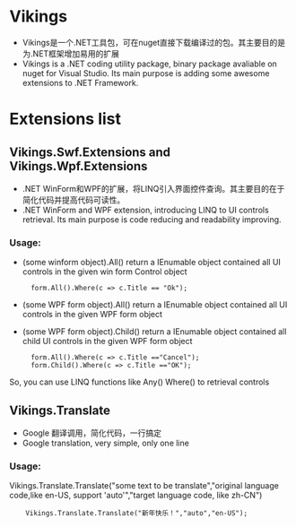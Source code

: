 # Vikings
- Vikings是一个.NET工具包，可在nuget直接下载编译过的包。其主要目的是为.NET框架增加易用的扩展
- Vikings is a .NET coding utility package, binary package avaliable on nuget for Visual Studio. Its main purpose is adding some awesome extensions to .NET Framework.

# Extensions list
## Vikings.Swf.Extensions and Vikings.Wpf.Extensions
- .NET WinForm和WPF的扩展，将LINQ引入界面控件查询。其主要目的在于简化代码并提高代码可读性。
- .NET WinForm and WPF extension, introducing LINQ to UI controls retrieval. Its main purpose is code reducing and readability improving.
### Usage: 
- (some winform object).All() return a IEnumable object contained all UI controls in the given win form Control object   

		form.All().Where(c => c.Title == "Ok");

- (some WPF form object).All() return a IEnumable object contained all UI controls in the given WPF form object  
- (some WPF form object).Child() return a IEnumable object contained all child UI controls in the given WPF form object  

		form.All().Where(c => c.Title =="Cancel");
		form.Child().Where(c => c.Title =="OK");  

So, you can use LINQ functions like Any() Where() to retrieval controls
	
## Vikings.Translate
- Google 翻译调用，简化代码，一行搞定
- Google translation, very simple, only one line
### Usage:
Vikings.Translate.Translate("some text to be translate","original language code,like en-US, support 'auto'","target language code, like zh-CN")  

		Vikings.Translate.Translate("新年快乐！","auto","en-US");
